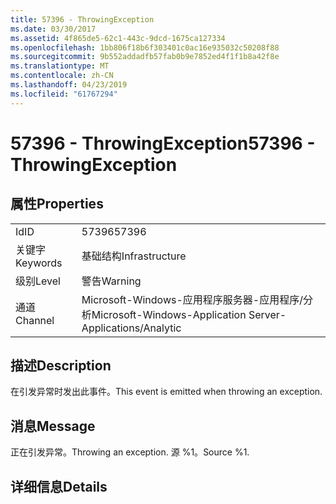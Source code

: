 ```yaml
---
title: 57396 - ThrowingException
ms.date: 03/30/2017
ms.assetid: 4f865de5-62c1-443c-9dcd-1675ca127334
ms.openlocfilehash: 1bb806f18b6f303401c0ac16e935032c50208f88
ms.sourcegitcommit: 9b552addadfb57fab0b9e7852ed4f1f1b8a42f8e
ms.translationtype: MT
ms.contentlocale: zh-CN
ms.lasthandoff: 04/23/2019
ms.locfileid: "61767294"
---
```

# <a name="57396---throwingexception"></a><span data-ttu-id="d20f5-102">57396 - ThrowingException</span><span class="sxs-lookup"><span data-stu-id="d20f5-102">57396 - ThrowingException</span></span>
## <a name="properties"></a><span data-ttu-id="d20f5-103">属性</span><span class="sxs-lookup"><span data-stu-id="d20f5-103">Properties</span></span>  
  
|||  
|-|-|  
|<span data-ttu-id="d20f5-104">Id</span><span class="sxs-lookup"><span data-stu-id="d20f5-104">ID</span></span>|<span data-ttu-id="d20f5-105">57396</span><span class="sxs-lookup"><span data-stu-id="d20f5-105">57396</span></span>|  
|<span data-ttu-id="d20f5-106">关键字</span><span class="sxs-lookup"><span data-stu-id="d20f5-106">Keywords</span></span>|<span data-ttu-id="d20f5-107">基础结构</span><span class="sxs-lookup"><span data-stu-id="d20f5-107">Infrastructure</span></span>|  
|<span data-ttu-id="d20f5-108">级别</span><span class="sxs-lookup"><span data-stu-id="d20f5-108">Level</span></span>|<span data-ttu-id="d20f5-109">警告</span><span class="sxs-lookup"><span data-stu-id="d20f5-109">Warning</span></span>|  
|<span data-ttu-id="d20f5-110">通道</span><span class="sxs-lookup"><span data-stu-id="d20f5-110">Channel</span></span>|<span data-ttu-id="d20f5-111">Microsoft-Windows-应用程序服务器-应用程序/分析</span><span class="sxs-lookup"><span data-stu-id="d20f5-111">Microsoft-Windows-Application Server-Applications/Analytic</span></span>|  
  
## <a name="description"></a><span data-ttu-id="d20f5-112">描述</span><span class="sxs-lookup"><span data-stu-id="d20f5-112">Description</span></span>  
 <span data-ttu-id="d20f5-113">在引发异常时发出此事件。</span><span class="sxs-lookup"><span data-stu-id="d20f5-113">This event is emitted when throwing an exception.</span></span>  
  
## <a name="message"></a><span data-ttu-id="d20f5-114">消息</span><span class="sxs-lookup"><span data-stu-id="d20f5-114">Message</span></span>  
 <span data-ttu-id="d20f5-115">正在引发异常。</span><span class="sxs-lookup"><span data-stu-id="d20f5-115">Throwing an exception.</span></span> <span data-ttu-id="d20f5-116">源 %1。</span><span class="sxs-lookup"><span data-stu-id="d20f5-116">Source %1.</span></span>  
  
## <a name="details"></a><span data-ttu-id="d20f5-117">详细信息</span><span class="sxs-lookup"><span data-stu-id="d20f5-117">Details</span></span>
